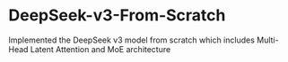 # DeepSeek-v3-From-Scratch
Implemented the DeepSeek v3 model from scratch which includes Multi-Head Latent Attention and MoE architecture
